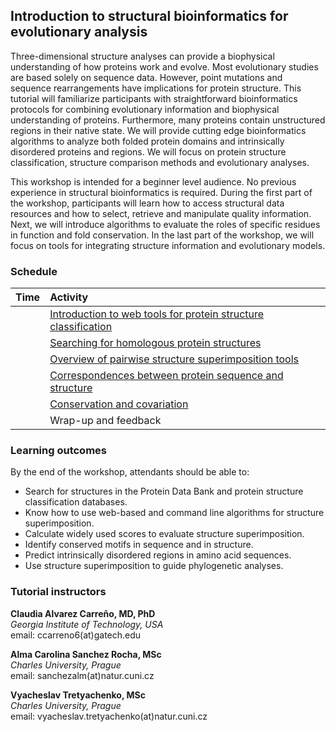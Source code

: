 
##  Introduction to structural bioinformatics for evolutionary analysis
Three-dimensional structure analyses can provide a biophysical understanding of how proteins work and evolve. Most evolutionary studies are based solely on sequence data. However, point mutations and sequence rearrangements have implications for protein structure. This tutorial will familiarize participants with straightforward bioinformatics protocols for combining evolutionary information and biophysical understanding of proteins. Furthermore, many proteins contain unstructured regions in their native state. We will provide cutting edge bioinformatics algorithms to analyze both folded protein domains and intrinsically disordered proteins and regions. We will focus on protein structure classification, structure comparison methods and evolutionary analyses.  

This workshop is intended for a beginner level audience. No previous experience in structural bioinformatics is required. During the first part of the workshop, participants will learn how to access structural data resources and how to select, retrieve and manipulate quality information. Next, we will introduce algorithms to evaluate the roles of specific residues in function and fold conservation. In the last part of the workshop, we will focus on tools for integrating structure information and evolutionary models.

### Schedule

| Time          | Activity |
| :-----------: | :-----|
|  | [Introduction to web tools for protein structure classification](https://github.com/Claualvarez/ECCB2020/blob/master/Introduction.md) |
|  | [Searching for homologous protein structures](https://github.com/Claualvarez/ECCB2020/blob/master/Searching.md) |
|  | [Overview of pairwise structure superimposition tools](https://github.com/Claualvarez/ECCB2020/blob/master/Superimposition.md) |
|  | [Correspondences between protein sequence and structure](https://github.com/Claualvarez/ECCB2020/blob/master/Sequence-structure.md) |
|  | [Conservation and covariation](https://github.com/Claualvarez/ECCB2020/blob/master/Conservation_and_covariation.md) |
|  | Wrap-up and feedback | 

 
### Learning outcomes
By the end of the workshop, attendants should be able to:
- Search for structures in the Protein Data Bank and protein structure classification databases.
- Know how to use web-based and command line algorithms for structure superimposition.
- Calculate widely used scores to evaluate structure superimposition.
- Identify conserved motifs in sequence and in structure.
- Predict intrinsically disordered regions in amino acid sequences.
- Use structure superimposition to guide phylogenetic analyses.

### Tutorial instructors
**Claudia Alvarez Carreño, MD, PhD** \
*Georgia Institute of Technology, USA*\
email: ccarreno6(at)gatech.edu	

**Alma Carolina Sanchez Rocha, MSc** \
*Charles University, Prague*\
email: sanchezalm(at)natur.cuni.cz

**Vyacheslav Tretyachenko, MSc** \
*Charles University, Prague*\
email: vyacheslav.tretyachenko(at)natur.cuni.cz	

